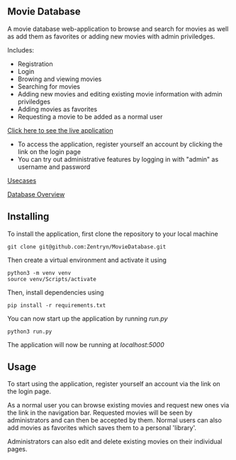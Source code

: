 ## Movie Database

A movie database web-application to browse and search for movies as well 
as add them as favorites or adding new movies with admin priviledges.

Includes:
* Registration
* Login
* Browing and viewing movies
* Searching for movies
* Adding new movies and editing existing movie information with admin 
priviledges
* Adding movies as favorites
* Requesting a movie to be added as a normal user

[Click here to see the live application](https://movie-database-hy-2018.herokuapp.com)
* To access the application, register yourself an account by clicking the link on the login page
* You can try out administrative features by logging in with "admin" as username and password

[Usecases](https://github.com/Zentryn/MovieDatabase/blob/master/documentation/Usecases.md)

[Database Overview](https://github.com/Zentryn/MovieDatabase/blob/master/documentation/Database.png)

## Installing
To install the application, first clone the repository to your local machine
```
git clone git@github.com:Zentryn/MovieDatabase.git
```

Then create a virtual environment and activate it using
```
python3 -m venv venv
source venv/Scripts/activate
```

Then, install dependencies using
```
pip install -r requirements.txt
```

You can now start up the application by running _run.py_
```
python3 run.py
```
The application will now be running at _localhost:5000_

## Usage
To start using the application, register yourself an account via the link on the login page.

As a normal user you can browse existing movies and request new ones via the link in the navigation bar. Requested movies will be seen by administrators and can then be accepted by them. Normal users can also add movies as favorites which saves them to a personal 'library'.

Administrators can also edit and delete existing movies on their individual pages.
